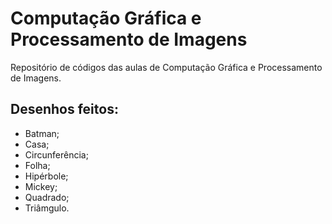 # Computação Gráfica e Processamento de Imagens 
Repositório de códigos das aulas de Computação Gráfica e Processamento de Imagens.

## Desenhos feitos:
* Batman;
* Casa;
* Circunferência;
* Folha; 
* Hipérbole;
* Mickey;
* Quadrado;
* Triâmgulo.
